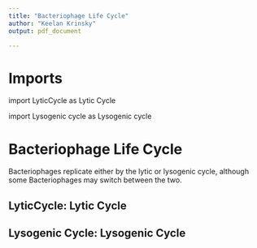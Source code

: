 ```yaml
---
title: "Bacteriophage Life Cycle"
author: "Keelan Krinsky"
output: pdf_document

---
```


# Imports

import LyticCycle as Lytic Cycle

import Lysogenic cycle as Lysogenic cycle

# Bacteriophage Life Cycle
Bacteriophages replicate either by the lytic or lysogenic cycle, although some Bacteriophages may switch between the two.

## __LyticCycle: Lytic Cycle__

## __Lysogenic Cycle: Lysogenic Cycle__
